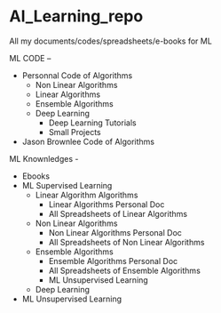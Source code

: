# AI_Learning_repo
All my documents/codes/spreadsheets/e-books for ML

ML CODE – 
- Personnal Code of Algorithms
	- Non Linear Algorithms
	- Linear Algorithms
	- Ensemble Algorithms
	- Deep Learning
		- Deep Learning Tutorials
		- Small Projects
- Jason Brownlee Code of Algorithms
		
ML Knownledges -
- Ebooks
- ML Supervised Learning
	- Linear Algorithm Algorithms
		- Linear Algorithms Personal Doc
		- All Spreadsheets of Linear Algorithms
	- Non Linear Algorithms
		- Non Linear Algorithms Personal Doc
		- All Spreadsheets of Non Linear Algorithms
	- Ensemble Algorithms
		- Ensemble Algorithms Personal Doc
		- All Spreadsheets of Ensemble Algorithms				
		- ML Unsupervised Learning
	- Deep Learning
- ML Unsupervised Learning
